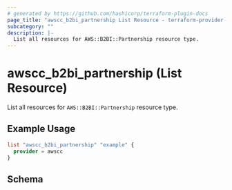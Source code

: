 ```yaml
---
# generated by https://github.com/hashicorp/terraform-plugin-docs
page_title: "awscc_b2bi_partnership List Resource - terraform-provider-awscc"
subcategory: ""
description: |-
  List all resources for AWS::B2BI::Partnership resource type.
---
```


# awscc_b2bi_partnership (List Resource)

List all resources for `AWS::B2BI::Partnership` resource type.

## Example Usage

```terraform
list "awscc_b2bi_partnership" "example" {
  provider = awscc
}
```

<!-- schema generated by tfplugindocs -->
## Schema
